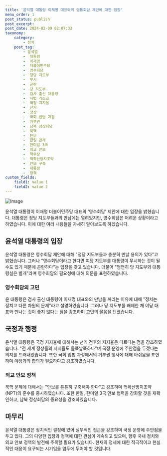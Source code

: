 ```yaml
---
title: '윤석열 대통령 이재명 대표와의 영통회담 제안에 대한 입장'
menu_order: 1
post_status: publish
post_excerpt: 
post_date: 2024-02-09 02:07:33
taxonomy:
    category:
        - 정치
    post_tag:
        - 윤석열
        -  대통령
        -  이재명
        -  더불어민주당
        -  영수회담
        -  정당 지도부
        -  무시
        -  곤란
        -  당 지도부
        -  검사 출신 대통령
        -  사법 리스크
        -  국정 지지율
        -  선거
        -  정상
        -  국회 입법 과정
        -  거부권
        -  남북 정상회담
        -  북핵
        -  안보
        -  한일 관계
        -  한미일 3국
        -  외교 안보
        -  핵무장
        -  핵확산방지조약
        -  안보 구축
        -  대통령
        -  정책
custom_fields:
    field1: value 1
    field2: value 2
---
```


![Image](https://imgnews.pstatic.net/image/214/2024/02/08/0001329576_001_20240208092301307.jpg?type=w647)

윤석열 대통령이 이재명 더불어민주당 대표의 '영수회담' 제안에 대한 입장을 밝혔습니다. 대통령은 정당 지도부들과의 만남에는 열려있지만, 영수회담은 어려운 상황이라고 하였습니다. 이에 대한 여러 내용들을 자세히 알아보도록 하겠습니다.
## 윤석열 대통령의 입장
윤석열 대통령은 영수회담 제안에 대해 "정당 지도부들과 충분히 만날 용의가 있다"고 밝혔습니다. 그러나 "영수회담이라고 한다면 여당 지도부를 대통령이 무시하는 것이 될 수도 있기 때문에 곤란하다"는 입장을 갖고 있습니다. 더불어 "엄연히 당 지도부와 대통령실은 별개"라며 영수회담의 필요성에 대해 의문을 표현하였습니다.
### 영수회담의 고민
윤 대통령은 검사 출신 대통령이 이재명 대표와의 만남을 꺼리는 이유에 대해 "정치는 정치고 다른 차원의 문제"라고 설명하였습니다. 그러나 당 지도부를 배제한 채 야당 대표와 만나는 것이 좋지 않다는 점을 강조하며 고민의 물음을 던졌습니다.
## 국정과 행정
윤석열 대통령은 국정 지지율에 대해서는 선거 전후의 지지율은 다르다는 점을 강조하였습니다. "전 세계 정상들의 지지율도 들쭉날쭉하다"며 국정 운영에 주안점을 두겠다는 의지를 드러내었습니다. 또한 국회 입법 과정에서의 거부권 행사에 대해 아쉬움을 표현하며 야당과의 합의가 필요하다고 강조하였습니다.
### 외교 안보 정책
북핵 문제에 대해서는 "안보를 튼튼히 구축해야 한다"고 강조하며 핵확산방지조약(NPT)의 준수를 중시하였습니다. 또한 한일, 한미일 3국 안보 협력을 강화할 것을 재확인하고, 남북 정상회담의 중요성을 강조하였습니다.
## 마무리
윤석열 대통령은 정치적인 결정에 있어 실무적인 접근을 강조하며 국정 운영에 주안점을 두고 있다. 그의 다양한 입장과 정책에 대한 관심이 계속되고 있으며, 향후 국내 정치와 외교 안보 정책의 발전에 주목할 필요가 있습니다. 현재의 정세에 대한 적극적이고 현실적인 대응이 요구되는 시기임을 염두에 두어야 할 것입니다.
